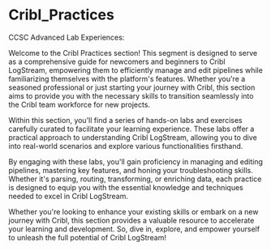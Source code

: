 # Cribl_Practices
CCSC Advanced Lab Experiences: 

Welcome to the Cribl Practices section! This segment is designed to serve as a comprehensive guide for newcomers and beginners to Cribl LogStream, empowering them to efficiently manage and edit pipelines while familiarizing themselves with the platform's features. Whether you're a seasoned professional or just starting your journey with Cribl, this section aims to provide you with the necessary skills to transition seamlessly into the Cribl team workforce for new projects.

Within this section, you'll find a series of hands-on labs and exercises carefully curated to facilitate your learning experience. These labs offer a practical approach to understanding Cribl LogStream, allowing you to dive into real-world scenarios and explore various functionalities firsthand.

By engaging with these labs, you'll gain proficiency in managing and editing pipelines, mastering key features, and honing your troubleshooting skills. Whether it's parsing, routing, transforming, or enriching data, each practice is designed to equip you with the essential knowledge and techniques needed to excel in Cribl LogStream.

Whether you're looking to enhance your existing skills or embark on a new journey with Cribl, this section provides a valuable resource to accelerate your learning and development. So, dive in, explore, and empower yourself to unleash the full potential of Cribl LogStream!
